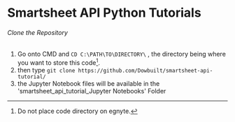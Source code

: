 # Smartsheet API Python Tutorials

###### Clone the Repository
1. Go onto CMD and `CD C:\PATH\TO\DIRECTORY\` , the directory being where you want to store this code[^1].
2. then type `git clone https://github.com/Dowbuilt/smartsheet-api-tutorial/`
3. the Jupyter Notebook files will be available in the 'smartsheet_api_tutorial_Jupyter Notebooks' Folder


[^1]: Do not place code directory on egnyte.

